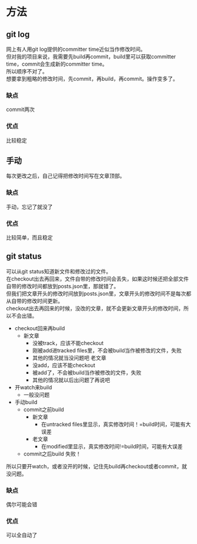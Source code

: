 [mTime]:#(1534651199775)
<!---
想了好久，找到了一个不完美的方法.
--->

# 方法
## git log
网上有人用git log提供的committer time近似当作修改时间。  
但对我的项目来说，我需要先build再commit，build里可以获取committer time，commit会生成新的committer time。  
所以顺序不对了。  
想要拿到粗略的修改时间，先commit，再build，再commit。操作变多了。  
### 缺点
commit两次
### 优点
比较稳定
## 手动
每次更改之后，自己记得把修改时间写在文章顶部。
### 缺点
手动，忘记了就没了
### 优点
比较简单，而且稳定
## git status
可以从git status知道新文件和修改过的文件。  
在checkout出去再回来，文件自带的修改时间会丢失，如果这时候还把全部文件自带的修改时间都放到posts.json里，那就错了。  
但我们把文章开头的修改时间放到posts.json里，文章开头的修改时间不是每次都从自带的修改时间更新。  
checkout出去再回来的时候，没改的文章，就不会更新文章开头的修改时间，所以不会出错。   

* checkout回来再build
	* 新文章
		* 没被track，应该不能checkout
		* 刚被add进tracked files里，不会被build当作被修改的文件，失败
		* 其他的情况就当没问题吧
	老文章
		* 没add，应该不能checkout
		* 被add了，不会被build当作被修改的文件，失败
		* 其他的情况就以后出问题了再说吧
* 开watch来build
	* 一般没问题
* 手动build
	* commit之前build
		* 新文章
			* 在untracked files里显示，真实修改时间！=build时间，可能有大误差
		* 老文章
			* 在modified里显示，真实修改时间!=build时间，可能有大误差
	* commit之后build
		失败！

所以只要开watch，或者没开的时候，记住先build再checkout或者commit，就没问题。  
### 缺点
偶尔可能会错
### 优点
可以全自动了